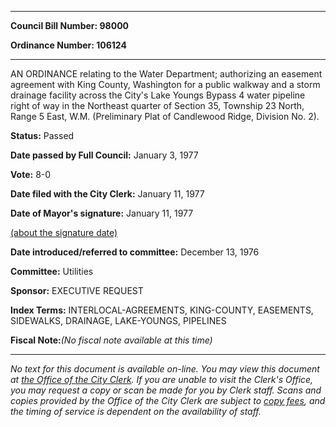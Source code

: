 

********

**Council Bill Number: 98000**
   
**Ordinance Number: 106124**
********

 AN ORDINANCE relating to the Water Department; authorizing an easement agreement with King County, Washington for a public walkway and a storm drainage facility across the City's Lake Youngs Bypass 4 water pipeline right of way in the Northeast quarter of Section 35, Township 23 North, Range 5 East, W.M. (Preliminary Plat of Candlewood Ridge, Division No. 2).

**Status:** Passed
   
**Date passed by Full Council:** January 3, 1977
   
**Vote:** 8-0
   
**Date filed with the City Clerk:** January 11, 1977
   
**Date of Mayor's signature:** January 11, 1977
   
[(about the signature date)](/~public/approvaldate.htm)
   
   
   
**Date introduced/referred to committee:** December 13, 1976
   
**Committee:** Utilities
   
**Sponsor:** EXECUTIVE REQUEST
   
   
**Index Terms:** INTERLOCAL-AGREEMENTS, KING-COUNTY, EASEMENTS, SIDEWALKS, DRAINAGE, LAKE-YOUNGS, PIPELINES

**Fiscal Note:**_(No fiscal note available at this time)_
********

_No text for this document is available on-line. You may view this document at [the Office of the City Clerk](http://www.seattle.gov/leg/clerk/contactUs.htm). If you are unable to visit the Clerk's Office, you may request a copy or scan be made for you by Clerk staff. Scans and copies provided by the Office of the City Clerk are subject to [copy fees](http://clerk.seattle.gov/~public/clerkfees.htm), and the timing of service is dependent on the availability of staff._

